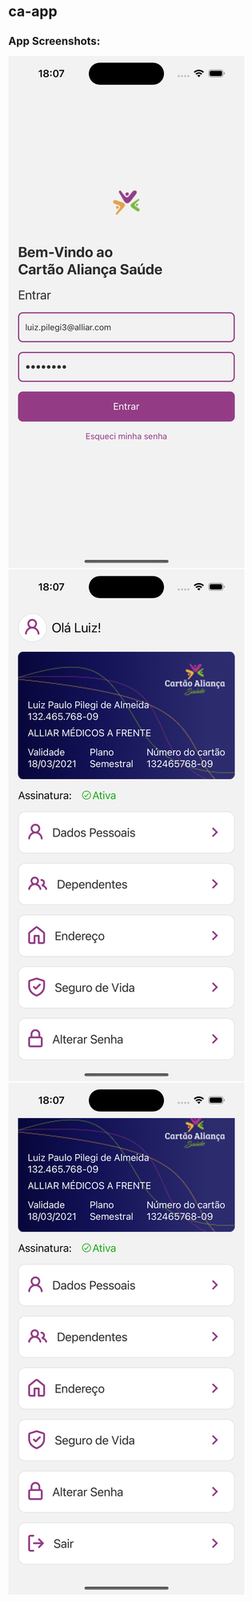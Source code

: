 # ca-app

## App Screenshots:

![Login](docs/screenshots/login.png)
![Home](docs/screenshots/home_1.png)
![Home](docs/screenshots/home_2.png)